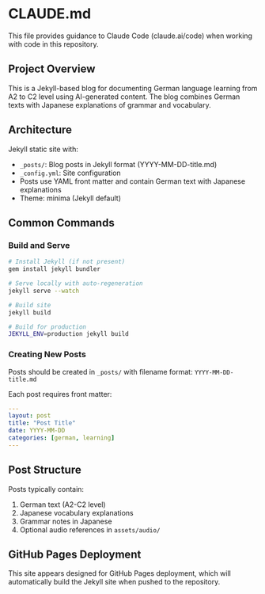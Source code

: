 # CLAUDE.md

This file provides guidance to Claude Code (claude.ai/code) when working with code in this repository.

## Project Overview

This is a Jekyll-based blog for documenting German language learning from A2 to C2 level using AI-generated content. The blog combines German texts with Japanese explanations of grammar and vocabulary.

## Architecture

Jekyll static site with:
- `_posts/`: Blog posts in Jekyll format (YYYY-MM-DD-title.md)
- `_config.yml`: Site configuration
- Posts use YAML front matter and contain German text with Japanese explanations
- Theme: minima (Jekyll default)

## Common Commands

### Build and Serve
```bash
# Install Jekyll (if not present)
gem install jekyll bundler

# Serve locally with auto-regeneration
jekyll serve --watch

# Build site
jekyll build

# Build for production
JEKYLL_ENV=production jekyll build
```

### Creating New Posts
Posts should be created in `_posts/` with filename format: `YYYY-MM-DD-title.md`

Each post requires front matter:
```yaml
---
layout: post
title: "Post Title"
date: YYYY-MM-DD
categories: [german, learning]
---
```

## Post Structure

Posts typically contain:
1. German text (A2-C2 level)
2. Japanese vocabulary explanations
3. Grammar notes in Japanese
4. Optional audio references in `assets/audio/`

## GitHub Pages Deployment

This site appears designed for GitHub Pages deployment, which will automatically build the Jekyll site when pushed to the repository.